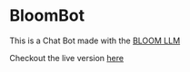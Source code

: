 # BloomBot

This is a Chat Bot made with the [BLOOM LLM](https://huggingface.co/bigscience/bloom)

Checkout the live version [here](https://scyberj.github.io/BloomBot/)
